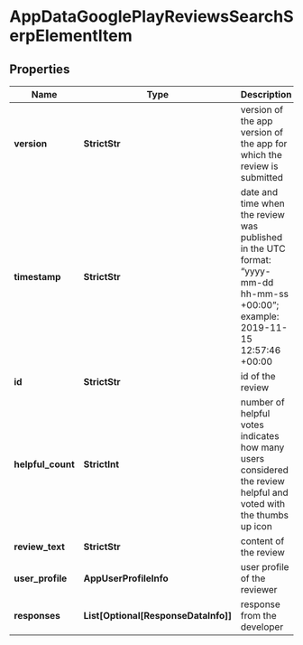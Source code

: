 # AppDataGooglePlayReviewsSearchSerpElementItem


## Properties

| Name | Type | Description | Notes |
|------------ | ------------- | ------------- | -------------|
**version** | **StrictStr** | version of the app<br>version of the app for which the review is submitted |[optional]|
**timestamp** | **StrictStr** | date and time when the review was published<br>in the UTC format: “yyyy-mm-dd hh-mm-ss +00:00”;<br>example:<br>2019-11-15 12:57:46 +00:00 |[optional]|
**id** | **StrictStr** | id of the review |[optional]|
**helpful_count** | **StrictInt** | number of helpful votes<br>indicates how many users considered the review helpful and voted with the thumbs up icon |[optional]|
**review_text** | **StrictStr** | content of the review |[optional]|
**user_profile** | **AppUserProfileInfo** | user profile of the reviewer |[optional]|
**responses** | **List[Optional[ResponseDataInfo]]** | response from the developer |[optional]|
